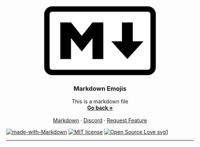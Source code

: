 <br />
<p align="center">
  <a href="https://github.com/Dark-LYNN/Dark-LYNN/Markdown">
    <img src=".Image.png" alt="Logo" width="300" height="185">
  </a>

  <h3 align="center">Markdown Emojis</h3>

  <p align="center">
    This is a markdown file
    <br />
    <a href="https://github.com/Dark-LYNN/Dark-LYNN/tree/main/Markdown"><strong>Go back »</strong></a>
    <br />
    <br />
    <a href="https://github.com/Dark-LYNN/Dark-LYNN/tree/main/Markdown">Markdown</a>
    ·
    <a href="https://discord.gg/SBj5WzeVBj/">Discord</a>
    ·
    <a href="https://github.com/othneildrew/Best-README-Template/issues">Request Feature</a>
  </p>
</p>

[![made-with-Markdown](https://img.shields.io/badge/Made%20with-Markdown-1f425f.svg)](https://github.com/Dark-LYNN/Dark-LYNN/)
[![MIT license](https://img.shields.io/badge/License-MIT-informational.svg)](https://github.com/Dark-LYNN/Dark-LYNN/)
[![Open Source Love svg1](https://badges.frapsoft.com/os/v1/open-source.svg?v=103)](https://github.com/Dark-LYNN/Dark-LYNN/)

----------------------------------
